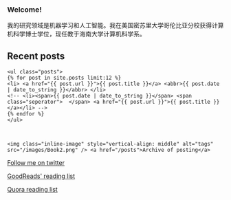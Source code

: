### Welcome!

我的研究领域是机器学习和人工智能。我在美国密苏里大学哥伦比亚分校获得计算机科学博士学位，现任教于海南大学计算机科学系。

<div id="posts">
    <h2>Recent posts</h2>

    <ul class="posts">
    {% for post in site.posts limit:12 %}
    <li> <a href="{{ post.url }}">{{ post.title }}</a> <abbr>{{ post.date | date_to_string }}</abbr> </li>
    <!-- <li><span>{{ post.date | date_to_string }}</span> <span class="seperator">  </span> <a href="{{ post.url }}">{{ post.title }}</a></li> -->
    {% endfor %}
    </ul>



    <img class="inline-image" style="vertical-align: middle" alt="tags" src="/images/Book2.png" /> <a href="/posts">Archive of posting</a>

</div>


<a href="http://twitter.com/qiziqi" target="_blank">Follow me on twitter</a> <br>

<a href="https://www.goodreads.com/qiziqi" target="_blank">GoodReads' reading list</a> <br>

<a href="http://www.quora.com/reading_list" target="_blank">Quora reading list</a>

